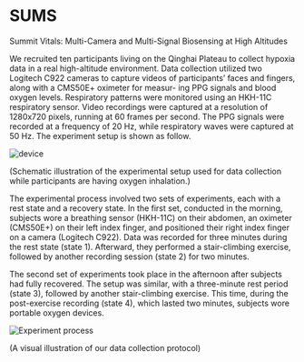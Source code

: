 # SUMS
Summit Vitals: Multi-Camera and Multi-Signal Biosensing at High Altitudes

We recruited ten participants living on the Qinghai Plateau to collect hypoxia data in a real high-altitude environment. Data collection utilized two Logitech C922 cameras to capture videos of participants’ faces and fingers, along with a CMS50E+ oximeter for measur- ing PPG signals and blood oxygen levels. Respiratory patterns were monitored using an HKH-11C respiratory sensor. Video recordings were captured at a resolution of 1280x720 pixels, running at 60 frames per second. The PPG signals were recorded at a frequency of 20 Hz, while respiratory waves were captured at 50 Hz. The experiment setup is shown as follow.

![device](https://github.com/user-attachments/assets/061bf60a-a9a3-498e-9f26-cf21e460b5b1)

(Schematic illustration of the experimental setup used for data collection while participants are having oxygen inhalation.)

The experimental process involved two sets of experiments, each with a rest state and a recovery state. In the first set, conducted in the morning, subjects wore a breathing sensor (HKH-11C) on their abdomen, an oximeter (CMS50E+) on their left index finger, and positioned their right index finger on a camera (Logitech C922). Data was recorded for three minutes during the rest state (state 1). Afterward, they performed a stair-climbing exercise, followed by another recording session (state 2) for two minutes.

The second set of experiments took place in the afternoon after subjects had fully recovered. The setup was similar, with a three-minute rest period (state 3), followed by another stair-climbing exercise. This time, during the post-exercise recording (state 4), which lasted two minutes, subjects wore portable oxygen devices.

![Experiment process](https://github.com/user-attachments/assets/bc32a475-d392-4734-8784-f101b0536976)

(A visual illustration of our data collection protocol)
